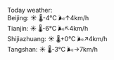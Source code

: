 Today weather:  
Beijing: ☀️   🌡️-4°C 🌬️↑4km/h  
Tianjin: ☀️   🌡️-6°C 🌬️↖4km/h  
Shijiazhuang: ☀️   🌡️+0°C 🌬️↗4km/h  
Tangshan: ☀️   🌡️-3°C 🌬️→7km/h  
